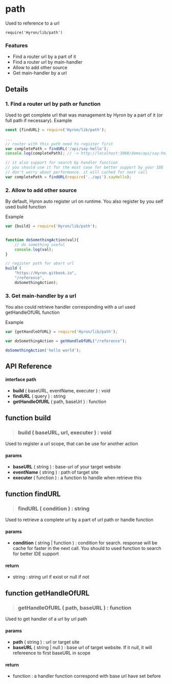 # path

Used to reference to a url

```text
require('Hyron/lib/path')
```

### Features

* Find a router url by a part of it
* Find a router url by main-handler
* Allow to add other source
* Get main-handler by a url

## Details

### 1. Find a router url by path or function

Used to get complete url that was management by Hyron by a part of it \(or full path if necessary\). Example

```javascript
const {findURL} = require('Hyron/lib/path');

...
// router with this path need to register first
var completePath = findURL('/api/say-hello');
console.log(completePath); // -> http://localhost:3000/demo/api/say-hello

// it also support for search by handler function
// you should use it for the most case for better support by your IDE
// don't worry about performance. it will cached for next call
var completePath = findURL(require('../api').sayHello);
```

### 2. Allow to add other source

By default, Hyron auto register url on runtime. You also register by you self used build function

Example

```javascript
var {build} = require('Hyron/lib/path');


function doSomethingAction(val){
    // do something useful
    console.log(val);
}

// register path for abort url
build (
    "https://Hyron.gitbook.io",
    "/reference",
    doSomethingAction);
```

### 3. Get main-handler by a url

You also could retrieve handler corresponding with a url used getHandleOfURL function

Example

```javascript
var {getHandleOfURL} = require('Hyron/lib/path');

var doSomethingAction = getHandleOfURL("/reference");

doSomethingAction('hello world');
```

## API Reference

#### interface path

* **build** \( baseURL, eventName, executer \) : void
* **findURL** \( query \) : string
* **getHandleOfURL** \( path, baseUrl \) : function

## function build

> ### **build** \( baseURL, url, executer \) : void

Used to register a url scope, that can be use for another action

#### **params**

* **baseURL** \( string \) : base-url of your target website
* **eventName** \( string \) : path of target site
* **executer** \( function \) : a function to handle when retrieve this

## function findURL

> ### **findURL** \( condition \) : string

Used to retrieve a complete url by a part of url path or handle function

#### **params**

* **condition** \( string \| function \) : condition for search. response will be cache for faster in the next call. You should to used function to search for better IDE support

#### **return**

* string : string url if exist or null if not

## function getHandleOfURL

> ### **getHandleOfURL** \( path, baseURL \) : function

Used to get handler of a url by url path

#### **params**

* **path** \( string \) : url or target site
* **baseURL** \( string \| null \) : base url of target website. If it null, it will refereence to first baseURL in scope

#### **return**

* function : a handler function correspond with base url have set before

